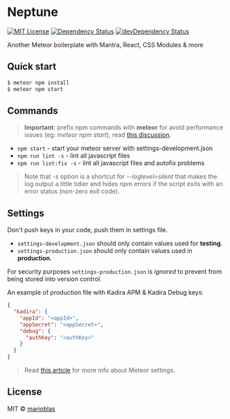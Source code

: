 # Neptune

[![MIT License](https://img.shields.io/npm/l/ghooks.svg?style=flat-square)](http://opensource.org/licenses/MIT)
[![Dependency Status](https://david-dm.org/marioblas/neptune.svg?style=flat-square)](https://david-dm.org/marioblas/neptune)
[![devDependency Status](https://david-dm.org/marioblas/neptune/dev-status.svg?style=flat-square)](https://david-dm.org/marioblas/neptune#info=devDependencies)

Another Meteor boilerplate with Mantra, React, CSS Modules & more

## Quick start

```sh
$ meteor npm install
$ meteor npm start
```

## Commands

> **Important**: prefix npm commands with **meteor** for avoid performance issues (eg: *meteor npm start*), read [this discussion](https://github.com/meteor/meteor/issues/4314).

- `npm start` - start your meteor server with settings-development.json
- `npm run lint -s` - lint all javascript files
- `npm run lint:fix -s` - lint all javascript files and autofix problems

> Note that *-s* option is a shortcut for *--loglevel=silent* that makes the log output a little tidier and hides npm errors if the script exits with an error status (non-zero exit code).

## Settings

Don't push keys in your code, push them in settings file.

- `settings-development.json` should only contain values used for **testing**.
- `settings-production.json` should only contain values used in **production**.

For security purposes `settings-production.json` is *ignored* to prevent from being stored into version control.

An example of production file with Kadira APM & Kadira Debug keys:
```json
{
  "kadira": {
    "appId": "<appId>",
    "appSecret": "<appSecret>",
    "debug": {
      "authKey": "<authKey>"
    }
  }
}
```

> Read [this article](http://joshowens.me/environment-settings-and-security-with-meteor-js) for more info about Meteor settings.

## License
MIT © [marioblas](https://github.com/marioblas)
